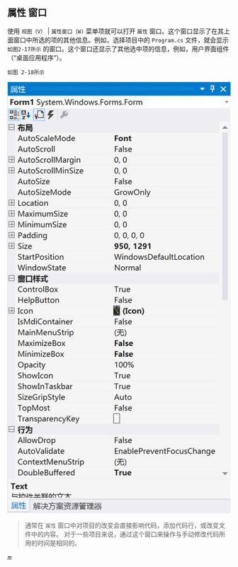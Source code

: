 ## 属性 窗口

使用 `视图（V）` | `属性窗口（W)` 菜单项就可以打开 `属性` 窗口。这个窗口显示了在其上面窗口中所选的项的其他信息。例如，选择项目中的 `Program.cs` 文件，就会显示 `如图2-17所示` 的窗口。这个窗口还显示了其他选中项的信息，例如，用户界面组件（“桌面应用程序”）。

`如图 2-18所示`


![图2-18](/assets/2-18.png)

<!--
<img src="/assets/2-18.png" width = "10" height = "5" alt="图片名称" align=center />
-->


>通常在 `属性` 窗口中对项目的改变会直接影响代码，添加代码行，或改变文件中的内容。
对于一些项目来说，通过这个窗口来操作与手动修改代码所用的时间是相同的。


🔚
